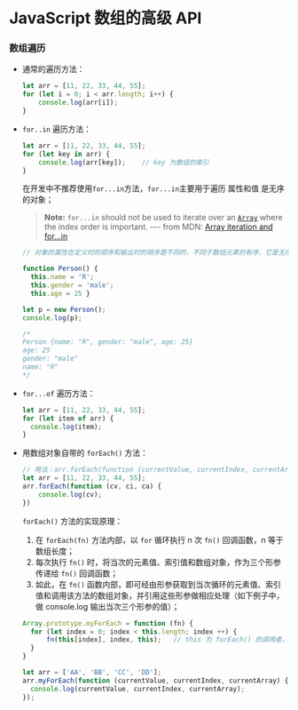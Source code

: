 # JavaScript 数组的高级 API 

### 数组遍历

* 通常的遍历方法：

  ```js
  let arr = [11, 22, 33, 44, 55];
  for (let i = 0; i < arr.length; i++) {
      console.log(arr[i]);
  }
  ```

  

* `for..in` 遍历方法：

  ```js
  let arr = [11, 22, 33, 44, 55];
  for (let key in arr) {
      console.log(arr[key]);	// key 为数组的索引
  }
  ```

  在开发中不推荐使用`for...in`方法，`for...in`主要用于遍历 属性和值 是无序的对象；

  > **Note:** `for...in` should not be used to iterate over an [`Array`](https://developer.mozilla.org/en-US/docs/Web/JavaScript/Reference/Global_Objects/Array) where the index order is important.  --- from MDN: [ Array iteration and for...in ](<https://developer.mozilla.org/en-US/docs/Web/JavaScript/Reference/Statements/for...in>)

  ```js
  // 对象的属性在定义时的顺序和输出时的顺序是不同的，不同于数组元素的有序，它是无序的：
  
  function Person() {
    this.name = 'R';
    this.gender = 'male';
    this.age = 25 }
  
  let p = new Person();
  console.log(p);
  
  /*
  Person {name: "R", gender: "male", age: 25}	
  age: 25
  gender: "male"
  name: "R"
  */
  ```

  

* `for...of` 遍历方法：

  ```js
  let arr = [11, 22, 33, 44, 55];
  for (let item of arr) {
    console.log(item);
  }
  ```

  

* 用数组对象自带的 `forEach()` 方法：

  ```js
  // 用法：arr.forEach(function (currentValue, currentIndex, currentArray))
  let arr = [11, 22, 33, 44, 55];
  arr.forEach(function (cv, ci, ca) {
      console.log(cv);
  })
  ```

  `forEach()` 方法的实现原理：

  	1. 在 `forEach(fn)` 方法内部，以 `for` 循环执行 n 次 `fn()` 回调函数，n 等于数组长度；
   	2. 每次执行 `fn()` 时，将当次的元素值、索引值和数组对象，作为三个形参传递给 `fn()` 回调函数；
   	3. 如此，在 `fn()` 函数内部，即可经由形参获取到当次循环的元素值、索引值和调用该方法的数组对象，并引用这些形参做相应处理（如下例子中，做 console.log 输出当次三个形参的值）；

  ```js
  Array.prototype.myForEach = function (fn) {
    for (let index = 0; index < this.length; index ++) {
    	fn(this[index], index, this);	// this 为 forEach() 的调用者，即 arr 数组实例
    }
  }
  
  let arr = ['AA', 'BB', 'CC', 'DD'];
  arr.myForEach(function (currentValue, currentIndex, currentArray) {
    console.log(currentValue, currentIndex, currentArray);
  });
  ```

  

  